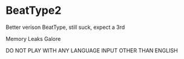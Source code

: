 # BeatType2

Better verison BeatType, still suck, expect a 3rd

Memory Leaks Galore 

DO NOT PLAY WITH ANY LANGUAGE INPUT OTHER THAN ENGLISH
